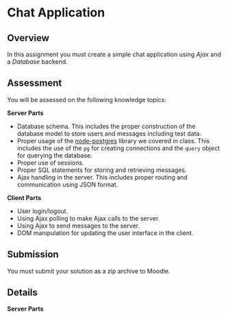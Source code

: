 # Chat Application
## Overview
In this assignment you must create a simple chat application using
*Ajax* and a *Database* backend. 

## Assessment
You will be assessed on the following knowledge topics:

**Server Parts**
- Database schema. This includes the proper construction of the
  database model to store users and messages including test data.
- Proper usage of the [node-postgres][pg] library we covered in
  class. This includes the use of the `pg` for creating connections
  and the `query` object for querying the database.
- Proper use of sessions.
- Proper SQL statements for storing and retrieving messages.
- Ajax handling in the server. This includes proper routing and
  communication using JSON format.

**Client Parts**
- User login/logout.
- Using Ajax polling to make Ajax calls to the server.
- Using Ajax to send messages to the server.
- DOM manipulation for updating the user interface in the client.

## Submission
You must submit your solution as a zip archive to Moodle.

## Details
**Server Parts**

[pg]: https://github.com/brianc/node-postgres
[pg-wiki]: https://github.com/brianc/node-postgres/wiki
